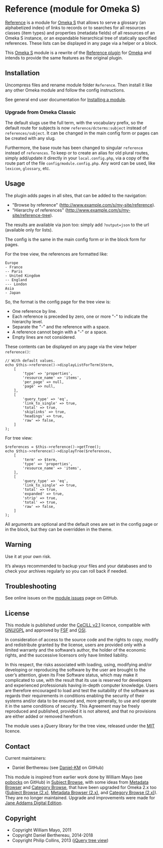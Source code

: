 Reference (module for Omeka S)
==============================

[Reference] is a module for [Omeka S] that allows to serve a glossary (an
alphabetized index) of links to records or to searches for all resources classes
(item types) and properties (metadata fields) of all resources of an Omeka S
instance, or an expandable hierarchical tree of statically specified references.
These lists can be displayed in any page via a helper or a block.

This [Omeka S] module is a rewrite of the [Reference plugin] for [Omeka] and
intends to provide the same features as the original plugin.


Installation
------------

Uncompress files and rename module folder `Reference`. Then install it like any
other Omeka module and follow the config instructions.

See general end user documentation for [Installing a module].

### Upgrade from Omeka Classic

The default slugs use the full term, with the vocabulary prefix, so the default
route for subjects is now `reference/dcterms:subject` instead of `references/subject`.
It can be changed in the main config form or pages can be created with any slug.

Furthermore, the base route has been changed to singular `reference` instead of
`references`. To keep or to create an alias for old plural routes, simply
add/update it directly in your `local.config.php`, via a copy of the route part
of the file `config/module.config.php`. Any word can be used, like `lexicon`,
`glossary`, etc.


Usage
-----

The plugin adds pages in all sites, that can be added to the navigation:
* "Browse by reference" (http://www.example.com/s/my-site/reference).
* "Hierarchy of references" (http://www.example.com/s/my-site/reference-tree).

The results are available via json too: simply add `?output=json` to the url
(available only for lists).

The config is the same in the main config form or in the block form for pages.

For the tree view, the references are formatted like:

```
Europe
- France
-- Paris
- United Kingdom
-- England
--- London
Asia
- Japan
```

So, the format is the config page for the tree view is:

- One reference by line.
- Each reference is preceded by zero, one or more "-" to indicate the hierarchy
level.
- Separate the "-" and the reference with a space.
- A reference cannot begin with a "-" or a space.
- Empty lines are not considered.

These contents can be displayed on any page via the view helper `reference()`:

```
// With default values.
echo $this->reference()->displayListForTerm($term,
    [
        'type' => 'properties',
        'resource_name' => 'items',
        'per_page' => null,
        'page' => null,
    ],
    [
        'query_type' => 'eq',
        'link_to_single' => true,
        'total' => true,
        'skiplinks' => true,
        'headings' => true,
        'raw' => false,
    ]
);
```

For tree view:
```
$references = $this->reference()->getTree();
echo $this->reference()->displayTree($references,
    [
        'term' => $term,
        'type' => 'properties',
        'resource_name' => 'items',
    ],
    [
        'query_type' => 'eq',
        'link_to_single' => true,
        'total' => true,
        'expanded' => true,
        'strip' => true,
        'total' => true,
        'raw' => false,
    ]
);
```

All arguments are optional and the default ones are set in the config page or in
the block, but they can be overridden in the theme.


Warning
-------

Use it at your own risk.

It’s always recommended to backup your files and your databases and to check
your archives regularly so you can roll back if needed.


Troubleshooting
---------------

See online issues on the [module issues] page on GitHub.


License
-------

This module is published under the [CeCILL v2.1] licence, compatible with
[GNU/GPL] and approved by [FSF] and [OSI].

In consideration of access to the source code and the rights to copy, modify and
redistribute granted by the license, users are provided only with a limited
warranty and the software’s author, the holder of the economic rights, and the
successive licensors only have limited liability.

In this respect, the risks associated with loading, using, modifying and/or
developing or reproducing the software by the user are brought to the user’s
attention, given its Free Software status, which may make it complicated to use,
with the result that its use is reserved for developers and experienced
professionals having in-depth computer knowledge. Users are therefore encouraged
to load and test the suitability of the software as regards their requirements
in conditions enabling the security of their systems and/or data to be ensured
and, more generally, to use and operate it in the same conditions of security.
This Agreement may be freely reproduced and published, provided it is not
altered, and that no provisions are either added or removed herefrom.

The module uses a jQuery library for the tree view, released under the [MIT]
licence.


Contact
-------

Current maintainers:

* Daniel Berthereau (see [Daniel-KM] on GitHub)

This module is inspired from earlier work done by William Mayo (see [pobocks] on
GitHub) in [Subject Browse], with some ideas from [Metadata Browser] and
[Category Browse], that have been upgraded for Omeka 2.x too ([Subject Browse (2.x)],
[Metadata Browser (2.x)], and [Category Browse (2.x)]). They are no longer
maintained. Upgrade and improvements were made for [Jane Addams Digital Edition].


Copyright
---------

* Copyright William Mayo, 2011
* Copyright Daniel Berthereau, 2014-2018
* Copyright Philip Collins, 2013 ([jQuery tree view])


[Omeka S]: https://omeka.org/s
[Reference]: https://github.com/Daniel-KM/Omeka-S-module-Reference
[Omeka]: https://omeka.org/classic
[Reference plugin]: https://github.com/Daniel-KM/Reference
[Installing a module]: http://dev.omeka.org/docs/s/user-manual/modules/#installing-modules
[module issues]: https://github.com/Daniel-KM/Omeka-S-module-Reference/issues
[CeCILL v2.1]: https://www.cecill.info/licences/Licence_CeCILL_V2.1-en.html
[GNU/GPL]: https://www.gnu.org/licenses/gpl-3.0.html
[FSF]: https://www.fsf.org
[OSI]: http://opensource.org
[MIT]: http://http://opensource.org/licenses/MIT
[jQuery tree view]: https://github.com/collinsp/jquery-simplefolders
[pobocks]: https://github.com/pobocks
[Subject Browse]: https://github.com/pobocks/SubjectBrowse
[Metadata Browser]: https://github.com/kevinreiss/Omeka-MetadataBrowser
[Category Browse]: https://github.com/kevinreiss/Omeka-CategoryBrowse
[Subject Browse (2.x)]: https://github.com/Daniel-KM/Reference/tree/subject_browse
[Metadata Browser (2.x)]: https://github.com/Daniel-KM/MetadataBrowser
[Category Browse (2.x)]: https://github.com/Daniel-KM/CategoryBrowse
[Jane Addams Digital Edition]: http://digital.janeaddams.ramapo.edu
[Daniel-KM]: https://github.com/Daniel-KM "Daniel Berthereau"
